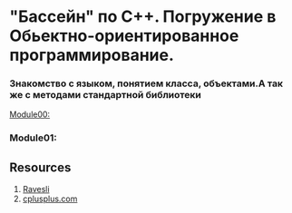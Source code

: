 # "Бассейн" по С++. Погружение в Обьектно-ориентированное программирование.

### Знакомство с языком, понятием класса, объектами.А так же с методами стандартной библиотеки
[Module00:](https://github.com/odgigodji/CPP/tree/master/CPP00)

### Module01:

## Resources
1. [Ravesli](https://ravesli.com/uroki-cpp/)
2. [cplusplus.com](https://www.cplusplus.com/)
